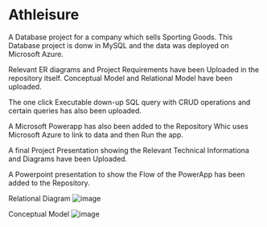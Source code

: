 # Athleisure
A Database project for a company which sells Sporting Goods. 
This Database project is donw in MySQL and the data was deployed on Microsoft Azure. 

Relevant ER diagrams and Project Requirements have been Uploaded in the repository itself. 
Conceptual Model and Relational Model have been uploaded. 

The one click Executable down-up SQL query with CRUD operations and certain queries has also been uploaded. 

A Microsoft Powerapp has also been added to the Repository Whic uses Microsoft Azure to link to data and then Run the app. 

A final Project Presentation showing the Relevant Technical Informationa and Diagrams have been Uploaded. 

A Powerpoint presentation to show the Flow of the PowerApp has been added to the Repository. 

Relational Diagram 
![image](https://user-images.githubusercontent.com/54928543/130002785-0939d7a1-2901-404b-bc0e-d9f068dbb048.png)

Conceptual Model 
![image](https://user-images.githubusercontent.com/54928543/132106935-44bdd357-347f-4996-95c0-c5b2199f5837.png)



